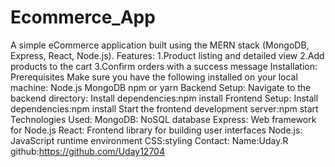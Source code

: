 # Ecommerce_App
A simple eCommerce application built using the MERN stack (MongoDB, Express, React, Node.js).
Features:
1.Product listing and detailed view
2.Add products to the cart
3.Confirm orders with a success message
Installation:
Prerequisites
Make sure you have the following installed on your local machine:
Node.js
MongoDB
npm or yarn
Backend Setup:
Navigate to the backend directory:
Install dependencies:npm install
Frontend Setup:
Install dependencies:npm install
Start the frontend development server:npm start
Technologies Used:
MongoDB: NoSQL database
Express: Web framework for Node.js
React: Frontend library for building user interfaces
Node.js: JavaScript runtime environment
CSS:styling
Contact:
Name:Uday.R
github:https://github.com/Uday12704
